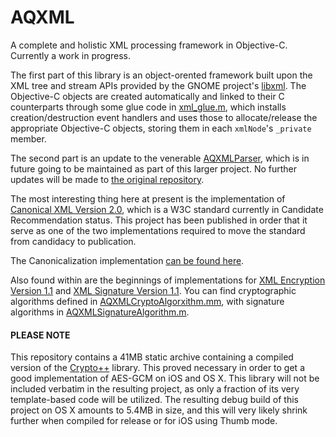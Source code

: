 AQXML
=====

A complete and holistic XML processing framework in Objective-C. Currently a work in progress.

The first part of this library is an object-orented framework built upon the XML tree and stream APIs provided by the GNOME project's [libxml](http://www.xmlsoft.org). The Objective-C objects are created automatically and linked to their C counterparts through some glue code in [xml_glue.m](/AlanQuatermain/AQXML/blob/master/EPubXML/xml_glue.m), which installs creation/destruction event handlers and uses those to allocate/release the appropriate Objective-C objects, storing them in each `xmlNode`'s `_private` member.

The second part is an update to the venerable [AQXMLParser](http://blog.alanquatermain.me/2013/01/09/using-aqxmlparser-and-friends/), which is in future going to be maintained as part of this larger project. No further updates will be made to [the original repository](/AlanQuatermain/aqtoolkit/tree/master/StreamingXMLParser).

The most interesting thing here at present is the implementation of [Canonical XML Version 2.0](http://www.w3.org/TR/xml-c14n2/), which is a W3C standard currently in Candidate Recommendation status. This project has been published in order that it serve as one of the two implementations required to move the standard from candidacy to publication.

The Canonicalization implementation [can be found here](/AlanQuatermain/AQXML/blob/master/EPubXML/XMLWrappers/AQXMLCanonicalizer.m).

Also found within are the beginnings of implementations for [XML Encryption Version 1.1](http://www.w3.org/TR/xmlenc-core1/) and [XML Signature Version 1.1](http://www.w3.org/TR/xmldsig-core1/). You can find cryptographic algorithms defined in [AQXMLCryptoAlgorxithm.mm](/AlanQuatermain/AQXML/blob/master/EPubXML/Algorithms/AQXMLCryptoAlgorithm.mm), with signature algorithms in [AQXMLSignatureAlgorithm.m](/AlanQuatermain/AQXML/blob/master/EPubXML/Algorithms/AQXMLSignatureAlgorithm.m).

#### PLEASE NOTE

This repository contains a 41MB static archive containing a compiled version of the [Crypto++](http://www.cryptopp.com/) library. This proved necessary in order to get a good implementation of AES-GCM on iOS and OS X. This library will not be included verbatim in the resulting project, as only a fraction of its very template-based code will be utilized. The resulting debug build of this project on OS X amounts to 5.4MB in size, and this will very likely shrink further when compiled for release or for iOS using Thumb mode.